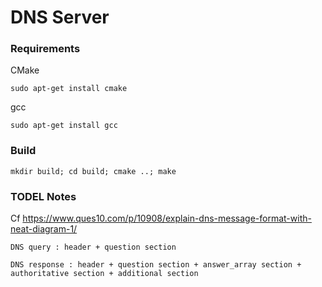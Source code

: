 # DNS Server

### Requirements

CMake

    sudo apt-get install cmake

gcc

    sudo apt-get install gcc


### Build

    mkdir build; cd build; cmake ..; make

### TODEL Notes

Cf https://www.ques10.com/p/10908/explain-dns-message-format-with-neat-diagram-1/

    DNS query : header + question section

    DNS response : header + question section + answer_array section + authoritative section + additional section
